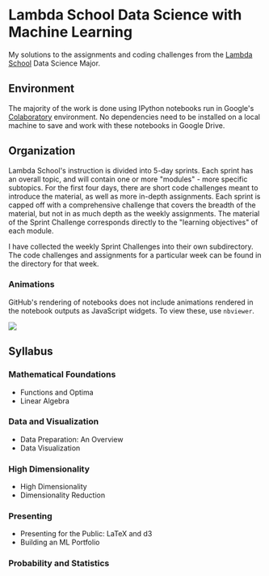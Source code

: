 # Lambda School Data Science with Machine Learning

My solutions to the assignments and coding challenges from the [Lambda School](https://lambdaschool.com/) Data Science Major.

## Environment

The majority of the work is done using IPython notebooks run in Google's [Colaboratory](https://colab.research.google.com/notebooks/welcome.ipynb) environment. No dependencies need to be installed on a local machine to save and work with these notebooks in Google Drive.

## Organization

Lambda School's instruction is divided into 5-day sprints. Each sprint has an overall topic, and will contain one or more "modules" - more specific subtopics. For the first four days, there are short code challenges meant to introduce the material, as well as more in-depth assignments. Each sprint is capped off with a comprehensive challenge that covers the breadth of the material, but not in as much depth as the weekly assignments. The material of the Sprint Challenge corresponds directly to the "learning objectives" of each module.

I have collected the weekly Sprint Challenges into their own subdirectory. The code challenges and assignments for a particular week can be found in the directory for that week.

### Animations

GitHub's rendering of notebooks does not include animations rendered in the notebook outputs as JavaScript widgets. To view these, use `nbviewer`.

![](https://github.com/rayheberer/LambdaSchoolDataScience/blob/master/img/nbviewer.png) 

## Syllabus

### Mathematical Foundations
* Functions and Optima
* Linear Algebra

### Data and Visualization
* Data Preparation: An Overview
* Data Visualization

### High Dimensionality
* High Dimensionality
* Dimensionality Reduction

### Presenting
* Presenting for the Public: LaTeX and d3
* Building an ML Portfolio

### Probability and Statistics